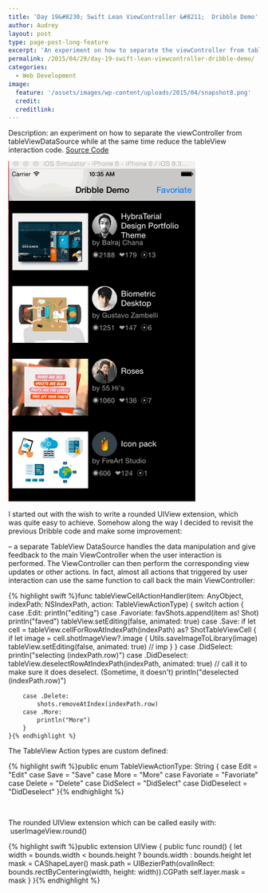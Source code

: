 ```yaml
---
title: 'Day 19&#8230; Swift Lean ViewController &#8211;  Dribble Demo'
author: Audrey
layout: post
type: page-post-long-feature
excerpt: 'An experiment on how to separate the viewController from tableViewDataSource while at the same time reduce the tableView interaction code'
permalink: /2015/04/29/day-19-swift-lean-viewcontroller-dribble-demo/
categories:
  - Web Development
image:
  feature: '/assets/images/wp-content/uploads/2015/04/snapshot8.png'
  credit: 
  creditlink: 
---
```

<p>
  <span>Description: an experiment on how to separate the viewController from tableViewDataSource while at the same time reduce the tableView interaction code. </span><a href="https://github.com/vidaaudrey/019-Swift-Lean-ViewController-Dribble-Demo" target="_blank">Source Code</a>
</p>

<p>
  <a href="/assets/images/wp-content/uploads/2015/04/snapshot6.gif"><img class=" size-full wp-image-800 aligncenter" src="/assets/images/wp-content/uploads/2015/04/snapshot6.gif" alt="snapshot" width="375" height="683" /></a>
</p>

I started out with the wish to write a rounded UIView extension, which was quite easy to achieve. Somehow along the way I decided to revisit the previous Dribble code and make some improvement:

&#8211; a separate TableView DataSource handles the data manipulation and give feedback to the main ViewController when the user interaction is performed. The ViewController can then perform the corresponding view updates or other actions. In fact, almost all actions that triggered by user interaction can use the same function to call back the main ViewController:

{% highlight swift %}func tableViewCellActionHandler(item: AnyObject, indexPath: NSIndexPath, action: TableViewActionType) {
        switch action {
        case .Edit:
            println("editing")
        case .Favoriate:
            favShots.append(item as! Shot)
            println("faved")
            tableView.setEditing(false, animated: true)
        case .Save:
            if let cell = tableView.cellForRowAtIndexPath(indexPath) as? ShotTableViewCell {
                if let image = cell.shotImageView?.image {
                    Utils.saveImageToLibrary(image)
                    tableView.setEditing(false, animated: true) // imp
                }
            }
        case .DidSelect:
            println("selecting \(indexPath.row)")
        case .DidDeselect:
           tableView.deselectRowAtIndexPath(indexPath, animated: true) // call it to make sure it does deselect. (Sometime, it doesn't)
           println("deselected \(indexPath.row)")

        case .Delete:
            shots.removeAtIndex(indexPath.row)
        case .More:
            println("More")
        }
    }{% endhighlight %}

The TableView Action types are custom defined:

{% highlight swift %}public enum TableViewActionType: String {
    case Edit  = "Edit"
    case Save = "Save"
    case More = "More"
    case Favoriate = "Favoriate"
    case Delete = "Delete"
    case DidSelect = "DidSelect"
    case DidDeselect = "DidDeselect"
}{% endhighlight %}

&nbsp;

The rounded UIView extension which can be called easily with:  <span>userImageView</span><span>.</span><span>round</span><span>()</span>

{% highlight swift %}public extension UIView {
        public func round() {
        let width = bounds.width &lt; bounds.height ? bounds.width : bounds.height
        let mask = CAShapeLayer()
        mask.path = UIBezierPath(ovalInRect: bounds.rectByCentering(width, height: width)).CGPath
        self.layer.mask = mask
    }
}{% endhighlight %}